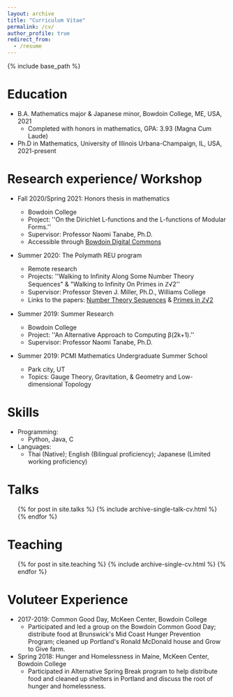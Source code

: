 ```yaml
---
layout: archive
title: "Curriculum Vitae"
permalink: /cv/
author_profile: true
redirect_from:
  - /resume
---
```


{% include base_path %}

Education
======
* B.A. Mathematics major & Japanese minor, Bowdoin College, ME, USA, 2021
  * Completed with honors in mathematics, GPA: 3.93 (Magna Cum Laude)   
* Ph.D in Mathematics, University of Illinois Urbana-Champaign, IL, USA, 2021-present

Research experience/ Workshop 
======

* Fall 2020/Spring 2021: Honors thesis in mathematics 
  * Bowdoin College
  * Project: ''On the Dirichlet L-functions and the L-functions of Modular Forms.''
  * Supervisor: Professor Naomi Tanabe, Ph.D. 
  * Accessible through [Bowdoin Digital Commons](https://digitalcommons.bowdoin.edu/honorsprojects/266/)

* Summer 2020: The Polymath REU program
  * Remote research 
  * Projects: ''Walking to Infinity Along Some Number Theory Sequences" & "Walking to Infinity On Primes in &#8484;&radic;2''
  * Supervisor: Professor Steven J.  Miller, Ph.D., Williams College
  * Links to the papers: [Number Theory Sequences](https://arxiv.org/abs/2010.14932) & [Primes in &#8484;&radic;2](https://arxiv.org/abs/2011.07386)

* Summer 2019: Summer Research
  * Bowdoin College
  * Project: ''An Alternative Approach to Computing &beta;(2k+1).''
  * Supervisor: Professor Naomi Tanabe, Ph.D. 

* Summer 2019: PCMI Mathematics Undergraduate Summer School
  * Park city, UT 
  * Topics: Gauge Theory, Gravitation, & Geometry and Low-dimensional Topology
  
Skills
======
* Programming: 
  * Python, Java, C
* Languages:
  * Thai (Native); English (Bilingual proficiency); Japanese (Limited working proficiency)

<!--- Publications
======
  <ul>{% for post in site.publications %}
    {% include archive-single-cv.html %}
  {% endfor %}</ul> -->
  
Talks
======
  <ul>{% for post in site.talks %}
    {% include archive-single-talk-cv.html %}
  {% endfor %}</ul>
  
Teaching
======
  <ul>{% for post in site.teaching %}
    {% include archive-single-cv.html %}
  {% endfor %}</ul>
  
Voluteer Experience
======
* 2017-2019: Common Good Day, McKeen Center, Bowdoin College
  * Participated and led a group on the Bowdoin Common Good Day; distribute food at Brunswick's Mid Coast Hunger Prevention Program; cleaned up Portland's Ronald McDonald house and Grow to Give farm.
* Spring 2018: Hunger and Homelessness in Maine, McKeen Center, Bowdoin College
  * Participated in Alternative Spring Break program to help distribute food and cleaned up shelters in Portland and discuss the root of hunger and homelessness.
